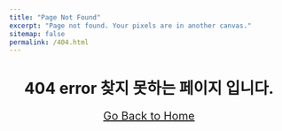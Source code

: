 ```yaml
---
title: "Page Not Found"
excerpt: "Page not found. Your pixels are in another canvas."
sitemap: false
permalink: /404.html
---
```




<div styple="margin-top:50px;">
    <h1>
        <center>404 error 찾지 못하는 페이지 입니다.</center>
    </h1>
</div>

<center><p style="font-size:20px;"><a href="/">Go Back to Home</a></p></center>



